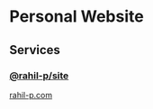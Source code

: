 # Personal Website

## Services

### [@rahil-p/site](rahil-p/site)

[rahil-p.com](https://rahil-p.com)
